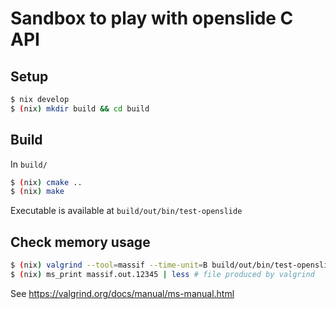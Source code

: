 # Sandbox to play with openslide C API

## Setup

```bash
$ nix develop
$ (nix) mkdir build && cd build
```

## Build

In `build/`

```bash
$ (nix) cmake ..
$ (nix) make
```

Executable is available at `build/out/bin/test-openslide`

## Check memory usage

```bash
$ (nix) valgrind --tool=massif --time-unit=B build/out/bin/test-openslide path/to/svs/file
$ (nix) ms_print massif.out.12345 | less # file produced by valgrind
```

See https://valgrind.org/docs/manual/ms-manual.html
